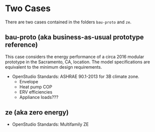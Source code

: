 # Two Cases

There are two cases contained in the folders `bau-proto` and `ze`.

## bau-proto (aka business-as-usual prototype reference)

This case considers the energy performance of a circa 2016 modular prototype in the Sacramento, CA, location. The model specifications are equivalent to the minimum design requirements.

* OpenStudio Standards: ASHRAE 90.1-2013 for 3B climate zone.
  * Envelope
  * Heat pump COP
  * ERV efficiencies
  * Appliance loads???
  
## ze (aka zero energy)

* OpenStudio Standards: Multifamily ZE